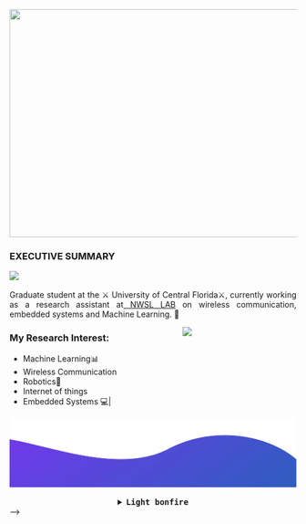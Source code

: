  <!-- ![alt text](./Images/syed_intro.gif) -->
 
 [<p align="center"><img align="center" src="./Images/syed_intro.gif" height="400" width="800px"/></p>](#executive-summary)

### **EXECUTIVE SUMMARY**

![](https://komarev.com/ghpvc/?username=ZaheenSyed&style=plastic&label=PROFILE+VIEWS)
<div style="text-align: justify">
 Graduate student at the ⚔️ University of Central Florida⚔️, currently working as a research assistant at<a href="https://nwsl.ece.ucf.edu/"> NWSL LAB</a> on wireless communication, embedded systems and Machine Learning. 🚓
</div>

<img align="right" src="https://media.tenor.com/images/529633630a6d8be918a2d61ab14cb4e0/tenor.gif" width="200"/> <p>
<div style="text-align: justify">

<!-- 
Previously worked in Huawei Technologies as project control manager for wireless and software products.</p>
Completed B.Sc. in Electrical and Electronic Engineering from <a href="https://www.iutoic-dhaka.edu">I.U.T</a>.
My thesis was on NB IoT and wireless network.I have voluntarily worked at IUT RObotics clubs and was the team lead of IUT MARS ROVER Team Avijatrik<a href="https://www.facebook.com/IUTAvijatrik"> [2018-19]</a>. </div>

📬 IF you want to discuss something, [***post here.***](https://github.com/zaheenSyed/ZaheenSyed/discussions) -->

<!--   
<a href="https://www.facebook.com/asisodiya2421/"><img src="https://img.icons8.com/bubbles/50/000000/facebook-new.png" alt="Facebook"/></a>
<a href="https://www.instagram.com/abhisheksisodiya__/"><img src="https://img.icons8.com/bubbles/50/000000/instagram.png" alt="Instagram"/></a>
<a href="https://twitter.com/sisodiya2421"><img src="https://img.icons8.com/bubbles/50/000000/twitter.png" alt="Twitter"/></a>
  -->

### My Research Interest: 
- Machine Learning📊
- Wireless Communication
- Robotics🤖
- Internet of things
- Embedded Systems 💻|


<!-- 
### Let's Connect :telephone:
<p align="center">
	<a href="https://zaheensyed.github.io/"><img src="https://img.icons8.com/bubbles/50/000000/domain.png" alt="Website"/></a>
	<a href="https://scholar.google.com/citations?user=IELgvgEAAAAJ&hl=en"><img alt="Google Scholar" width="45px" src="https://upload.wikimedia.org/wikipedia/commons/thumb/c/c7/Google_Scholar_logo.svg/2048px-Google_Scholar_logo.svg.png" /></a>
	<a href="https://www.linkedin.com/in/zaheen-e-muktadi-syed/"><img src="https://img.icons8.com/bubbles/50/000000/linkedin.png" alt="LinkedIn"/></a>
</p>
-->

<!-- languages -->
<!-- ### Skills: 

<img align="right" border= true src="https://media.tenor.com/images/0799eab3543505117564825efcc03ef3/tenor.gif" width="300" style="vertical-align:middle;margin:500px 100px">

|Languages                      |  Tools and Software|
|----------------------------- | ------------------------------|
|1. **Python** [<img align="left" alt="python" width="26px" src="https://raw.githubusercontent.com/github/explore/80688e429a7d4ef2fca1e82350fe8e3517d3494d/topics/python/python.png" />][python]   | - **VS Code** [<img align="left" alt="Visual Studio Code" width="26px" src="https://raw.githubusercontent.com/github/explore/80688e429a7d4ef2fca1e82350fe8e3517d3494d/topics/visual-studio-code/visual-studio-code.png" title="VS Code"/>][VS code]
|2. **R** [<img align="left" alt="R" width="26px" src="https://raw.githubusercontent.com/github/explore/80688e429a7d4ef2fca1e82350fe8e3517d3494d/topics/r/r.png" />][R]               | - **Jupyter Notebook** [<img align="left" alt="Jupyter Notebook" width="26px" src="https://raw.githubusercontent.com/github/explore/80688e429a7d4ef2fca1e82350fe8e3517d3494d/topics/jupyter-notebook/jupyter-notebook.png" />][jupyter]
|3. **C and C++** [<img align="left" alt="C++" width="26px" src="https://raw.githubusercontent.com/github/explore/f3e22f0dca2be955676bc70d6214b95b13354ee8/topics/c/c.png" />][C]       | - **MySQL** [<img align="left" alt="MySQL" width="26px" src="https://raw.githubusercontent.com/github/explore/80688e429a7d4ef2fca1e82350fe8e3517d3494d/topics/mysql/mysql.png" />][mysql]
|4. **MATLAB** [<img align="left" alt="MATLAB" width="26px" src="https://raw.githubusercontent.com/github/explore/80688e429a7d4ef2fca1e82350fe8e3517d3494d/topics/matlab/matlab.png" />][MATLAB] | - **Git** [<img align="left" alt="Git" width="26px" src="https://raw.githubusercontent.com/github/explore/80688e429a7d4ef2fca1e82350fe8e3517d3494d/topics/git/git.png" />][git]
|5. **Verilog** [<img align="left" alt="Verilog" width="26px" src="./Images/verilog.png" />][verilog]   | - **Terminal** [<img align="left" alt="Terminal" width="26px" src="https://raw.githubusercontent.com/github/explore/80688e429a7d4ef2fca1e82350fe8e3517d3494d/topics/terminal/terminal.png" />][terminal]
|6. **HTML** [<img align="left" alt="HTML5" width="26px" src="https://raw.githubusercontent.com/github/explore/80688e429a7d4ef2fca1e82350fe8e3517d3494d/topics/html/html.png" /> ][HTML] | - **Linux** [<img align="left" alt="Linux" width="26px" src="https://raw.githubusercontent.com/github/explore/80688e429a7d4ef2fca1e82350fe8e3517d3494d/topics/linux/linux.png" />][linux]
|7. **Markdown** [<img align="left" alt="markdown" width="26px" src="https://raw.githubusercontent.com/github/explore/80688e429a7d4ef2fca1e82350fe8e3517d3494d/topics/markdown/markdown.png" /> ][markdown] | - **OMNET** [<img align="left" alt="OMNET" width="26px" src="./Images/omnet.jpeg" />][OMNET]
|8. **SQL** [<img align="left" alt="SQL" width="26px" src="https://raw.githubusercontent.com/github/explore/80688e429a7d4ef2fca1e82350fe8e3517d3494d/topics/sql/sql.png" />][SQL]       | - **SUMO Software** [<img align="left" alt="SUMO" width="26px" src="https://www.dlr.de/fs/en/Portaldata/16/Resources/veranstaltungen/SUMO-Final-Square-PNG.png" />][SUMO]| -->

<!--
 1. **python** [<img align="left" alt="python" width="26px" src="https://raw.githubusercontent.com/github/explore/80688e429a7d4ef2fca1e82350fe8e3517d3494d/topics/python/python.png" />][python]
 2. **R** [<img align="left" alt="python" width="26px" src="https://raw.githubusercontent.com/github/explore/80688e429a7d4ef2fca1e82350fe8e3517d3494d/topics/r/r.png" />][R]
 3. **C and C++** [<img align="left" alt="C++" width="26px" src="https://raw.githubusercontent.com/github/explore/f3e22f0dca2be955676bc70d6214b95b13354ee8/topics/c/c.png" />][C]
	
 4. **MATLAB**[<img align="left" alt="python" width="26px" src="https://raw.githubusercontent.com/github/explore/80688e429a7d4ef2fca1e82350fe8e3517d3494d/topics/matlab/matlab.png" />][MATLAB]
 5. **Verilog**[<img align="left" alt="Verilog" width="26px" src="./Images/verilog.png"/>][verilog]
 6. **HTML**[<img align="left" alt="HTML5" width="26px" src="https://raw.githubusercontent.com/github/explore/80688e429a7d4ef2fca1e82350fe8e3517d3494d/topics/html/html.png" /> ][HTML]
 7. **markdown**[<img align="left" alt="markdown" width="26px" src="https://raw.githubusercontent.com/github/explore/80688e429a7d4ef2fca1e82350fe8e3517d3494d/topics/markdown/markdown.png" /> ][markdown] 
 8. **SQL**[<img align="left" alt="SQL" width="26px" src="https://raw.githubusercontent.com/github/explore/80688e429a7d4ef2fca1e82350fe8e3517d3494d/topics/sql/sql.png" />][SQL]

  ### Tools and Software :
- **vs code**[<img align="left" alt="Visual Studio Code" width="26px" src="https://raw.githubusercontent.com/github/explore/80688e429a7d4ef2fca1e82350fe8e3517d3494d/topics/visual-studio-code/visual-studio-code.png" title="asddasdasdad"/>][VS code]
- **Jupyter Notebook**[<img align="left" alt="jupyter notebook" width="26px" src="https://raw.githubusercontent.com/github/explore/80688e429a7d4ef2fca1e82350fe8e3517d3494d/topics/jupyter-notebook/jupyter-notebook.png"/>][jupyter]
- **mySQL**[<img align="left" alt="MySQL" width="26px" src="https://raw.githubusercontent.com/github/explore/80688e429a7d4ef2fca1e82350fe8e3517d3494d/topics/mysql/mysql.png" />][mysql]
- **git**[<img align="left" alt="Git" width="26px" src="https://raw.githubusercontent.com/github/explore/80688e429a7d4ef2fca1e82350fe8e3517d3494d/topics/git/git.png" />][git]
- **terminal** [<img align="left" alt="Terminal" width="26px" src="https://raw.githubusercontent.com/github/explore/80688e429a7d4ef2fca1e82350fe8e3517d3494d/topics/terminal/terminal.png" />][terminal]
- **Linux** [<img align="left" alt="Linux" width="26px" src="https://raw.githubusercontent.com/github/explore/80688e429a7d4ef2fca1e82350fe8e3517d3494d/topics/linux/linux.png" />][linux]
	
- **OMNET**[<img align="left" alt="SUMO" width="26px" src="./Images/omnet.jpeg"/>][OMNET]
  
- **SUMO Software**[<img align="left" alt="SUMO" width="26px" src="https://www.dlr.de/fs/en/Portaldata/16/Resources/veranstaltungen/SUMO-Final-Square-PNG.png"/>][SUMO]
- **EXCEL**[<img align="left" alt="EXCEL" width="26px" src="https://play-lh.googleusercontent.com/37EzETO6gZyKmCg2kBIFX1e9gkubxZrVa5fHJ6yOaa7VvEShHjKv2RdtwnZt9Sk258s"/>](office.com)
- **PowerBI** [<img align="left" alt="GitHub" width="26px" src="https://upload.wikimedia.org/wikipedia/en/thumb/2/20/Power_BI_logo.svg/80px-Power_BI_logo.svg.png" />][BI]
-->

<!-- #### Robotics and Embedded Systems:

- Microcontroller and PCB design: Arduino, Raspberry Pi, Protease
- XILINX FPGA Programming: Verilog
- PCB Circuit Design: Proteus

#### Machine Learning Experience:

- Supervised and Unsupervised model implemented:
  - Random Forest, SVM, XG boosting, K Means, PCA, DBSCAN
- Deep Neural Network:
  - CNN, Fast RCNN, LSTM, GAN, Transformer, Autoencoders

#### Networking:

- Familiar with modulation techniques:
  - FDMA
- 4G and 5G architecture
- Networking protocols:
  - TCP/IP
- Telecommunication standardizations:
  - 3GPP

#### Computer Vision:

- Applied YoLoV3 and v4 to develop real-time ADAS system for Connected Vehicles. -->

<!--
***Interested and learning in progress (essentials for web development) :***
<p align="center">
<img align="center" alt="CSS3" width="32px" src="https://raw.githubusercontent.com/github/explore/80688e429a7d4ef2fca1e82350fe8e3517d3494d/topics/css/css.png" /><img align="center" alt="Sass" width="32px" src="https://raw.githubusercontent.com/github/explore/80688e429a7d4ef2fca1e82350fe8e3517d3494d/topics/sass/sass.png" /> <img align="center" alt="JavaScript" width="32px" src="https://raw.githubusercontent.com/github/explore/80688e429a7d4ef2fca1e82350fe8e3517d3494d/topics/javascript/javascript.png" /><img align="center" alt="React" width="32px" src="https://raw.githubusercontent.com/github/explore/80688e429a7d4ef2fca1e82350fe8e3517d3494d/topics/react/react.png" /> <img align="center" alt="GraphQL" width="32px" src="https://raw.githubusercontent.com/github/explore/80688e429a7d4ef2fca1e82350fe8e3517d3494d/topics/graphql/graphql.png" /> <img align="center" alt="Node.js" width="32px" src="https://raw.githubusercontent.com/github/explore/80688e429a7d4ef2fca1e82350fe8e3517d3494d/topics/nodejs/nodejs.png" /> <img align="center" alt="MongoDB" width="32px" src="https://raw.githubusercontent.com/github/explore/80688e429a7d4ef2fca1e82350fe8e3517d3494d/topics/mongodb/mongodb.png" />
<br />
<br />
</p>
-->

<!-- ### Publication: 
<p align="center">
<img align="center" alt="google scholar" width="50px" src="https://upload.wikimedia.org/wikipedia/commons/thumb/c/c7/Google_Scholar_logo.svg/2048px-Google_Scholar_logo.svg.png" /><a href="https://scholar.google.com/citations?user=IELgvgEAAAAJ&hl=en"> Visit google scholar</a>

</p> -->

<!-- ### PROJECTS

#### Robotic Project (2023) 🤖: Real-time Crash and Pedestrian Detection System using Internet of Vehicle.

- Used two Raspberry Pi’s as client and server to prototype two mobile nodes.
- Created an ad hoc network with a Mosquito Net server and 2.4 GHz WiFi network.
- Implemented tiny ML models to detect crashes and pedestrians from real-time dash cam feed (computer vision) at the client side for broadcast warning messages.
- Used C and Python programming language.

#### Simulation Project (2021) 🚗: Co-Simulation Study to Assess the Impacts of Connected and Autonomous Vehicles (CAV).

- Funded by SAFERSIM project to integrate a large-scale traffic simulator with communication simulator like OMNET for CAVs.

#### Mars Rover Project (2017 - 2019) 🚀:

- Spearheaded the development of a versatile Mars rover, showcasing expertise in both hardware and software, from Arduino-based programming to PCB design, circuitry, and integrated sensor systems.
- Designed Robotic Arm with 6 DOF using STM 32 micro-controller and Raspberry Pi for motor control and sensor detection.
- Developed a 100 m LOS communication setup using 5 GHz IEEE 802.11 standard for real-time video transfer and rover control.
- Designed custom PCB circuits for power control with buck-boost converter and implemented L298 motor controller. -->

<!-- 
### Research Interests:

- **Free Space Optical Communication (FSO) 🌐**: Exploring agile, and robust algorithm to discover and maintain nodes using FSO. 
- **Reinforcement Learning & Deep Neural Networks (RL & DNN) 🤖**: Developing intelligent systems that learn and make decisions.
- **Embedded Systems with FPGA 🛠️**: Utilizing FPGA for implementing Software-Defined Networks (SDN) to enhance robustness in sensing and networking.
- **Wireless Communication 📡**: Develop and implement algorithm for wireless commincation networks for real time applications like connected vehicles.
- **NB-IoT and M2M Communication 🤖📶**: Investigating Narrowband IoT and Machine-to-Machine communication for efficient data transfer.
- **V2X Technology 🚗🤝**: Researching Vehicle-to-Everything communication for smarter transportation systems.
- **5G 📶**: Exploring the next generation of mobile communication technology.
- **Networking 🌐**: Investigating the structure and function of networks for efficient data transfer. -->
<!-- 
⚡ ***Fun fact***:

- 👯 I’m looking to collaborate on embedded system projects.
- 🤔 Learning is a continuous process and there is no end to. I tend to learn through experience and projects.
- :pencil2: Lately I discovered that blogging and writing articles are great for learning. 
- :musical_note: THere are two ways to do boring job done: music and automation. -->

![alt text](./Images/bottom.svg)

[UNMD LAB]:https://www.cecs.ucf.edu/shasan/

[python]: https://www.python.org/
[R]: https://www.r-project.org/
[C]:https://github.com/topics/c
[VS code]: https://code.visualstudio.com/
[python]: https://github.com/topics/python
[MATLAB]: https://github.com/topics/matlab
[HTML]: https://github.com/topics/html
[SQL]: https://github.com/topics/sql
[verilog]: https://github.com/topics/verilog
[mysql]:https://github.com/topics/mysql
[git]: https://github.com/topics/git
[BI]: https://docs.microsoft.com/en-us/power-bi/
[terminal]: https://github.com/topics/terminal
[linux]:https://github.com/topics/linux
[markdown]:https://github.com/topics/markdown
[jupyter]:https://github.com/topics/jupyter-notebook
[sumo]: https://www.eclipse.org/sumo/
[OMNET]: https://omnetpp.org/
[google scholar]: https://scholar.google.com/citations?user=IELgvgEAAAAJ&hl=en

<!--

<div align="center">

<img align="center" src="https://github-readme-stats.vercel.app/api?username=ZaheenSyed&include_all_commits=true&count_private=true&show_icons=true&line_height=20&title_color=7A7ADB&icon_color=2234AE&text_color=D3D3D3&bg_color=0,000000,130F40" alt="Zaheen's Github Stats">


<p><img align="center" src="https://github-readme-stats.vercel.app/api/top-langs?username=ZaheenSyed&show_icons=true&locale=en&layout=compact&theme=chartreuse" alt="ovi" /></p>

<img src="https://raw.githubusercontent.com/TanZng/TanZng/master/assets/hollor_knight3.gif" width="200"/>

<img src="https://raw.githubusercontent.com/TanZng/TanZng/master/assets/hollor_knight3.gif" width="200"/>

<p><img align="center" src="https://media.tenor.com/images/ce92d5ecdacc2a2d1dd35d321d1f1213/tenor.gif" width="250"/></p>

<details>
<summary> Thanks in details </summary>
<img src="https://media1.tenor.com/images/be777070a265fe49072ee7fd539526fa/tenor.gif?itemid=13927171" width="200"/>

<p align="center"> 
  <i><b>Want to play?</b></i><br><br>
  <img src="https://raw.githubusercontent.com/saadeghi/saadeghi/master/dino.gif" /><br><br>
</p>
</details>
<!-- THIS PART TEACH ME TO HOW TO MAKE DROP DOWN -->

<details align="center">

<summary> <b> <samp> Light bonfire </samp></b></summary>
<samp>
 <b><h2 style="color: #fc6203">B O N F I R E &nbsp; L I T !</h2> </b>

<img src="https://raw.githubusercontent.com/TanZng/TanZng/master/assets/bonefire.gif" width="100"/>

</samp>
</details>
-->


